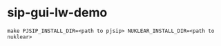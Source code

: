# sip-gui-lw-demo

```
make PJSIP_INSTALL_DIR=<path to pjsip> NUKLEAR_INSTALL_DIR=<path to nuklear>
```
